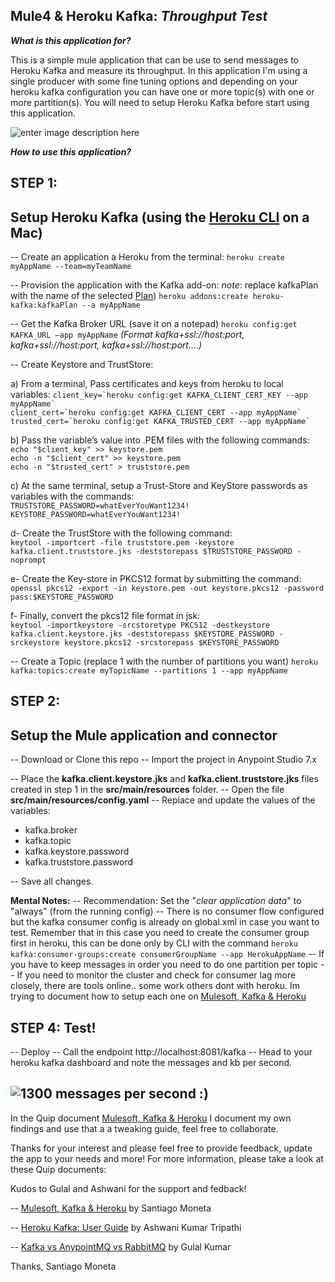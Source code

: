 
**Mule4 & Heroku Kafka**: *Throughput Test*
---
***What is this application for?***

This is a simple mule application that can be use to send messages to Heroku Kafka and measure its throughput.  In this application I'm using a single producer with some fine tuning options and depending on your heroku kafka configuration you can have one or more topic(s) with one or more partition(s). You will need to setup Heroku Kafka before start using this application.

![enter image description here](https://i.imgur.com/miqqqUM.jpg)

***How to use this application?***

**STEP 1:**  
---
Setup Heroku Kafka  (using the [Heroku CLI](https://devcenter.heroku.com/articles/heroku-cli#download-and-install) on a Mac)
-
-- Create an application a Heroku from the terminal:
`heroku create myAppName --team=myTeamName`

-- Provision the application with the Kafka add-on:
*note*:  replace kafkaPlan with the name of the selected [Plan](https://devcenter.heroku.com/articles/kafka-on-heroku#plans-and-configurations))
`heroku addons:create heroku-kafka:kafkaPlan --a myAppName`

-- Get the Kafka Broker URL (save it on a notepad)
`heroku config:get KAFKA_URL —app myAppName` 
*(Format kafka+ssl://host:port, kafka+ssl://host:port, kafka+ssl://host:port....)*

-- Create Keystore and TrustStore:

a) From a terminal, Pass certificates and keys from heroku to local variables:
``client_key=`heroku config:get KAFKA_CLIENT_CERT_KEY --app myAppName` ``  
``client_cert=`heroku config:get KAFKA_CLIENT_CERT --app myAppName` ``  
``trusted_cert=`heroku config:get KAFKA_TRUSTED_CERT --app myAppName` ``  

b) Pass the variable’s value into .PEM files with the following commands:  
`echo "$client_key" >> keystore.pem`  
`echo -n "$client_cert" >> keystore.pem`  
`echo -n "$trusted_cert" > truststore.pem`  

c) At the same terminal, setup a Trust-Store and KeyStore passwords as variables with the commands:  
`TRUSTSTORE_PASSWORD=whatEverYouWant1234!`  
`KEYSTORE_PASSWORD=whatEverYouWant1234!`  

d- Create the TrustStore with the following command:  
`keytool -importcert -file truststore.pem -keystore kafka.client.truststore.jks -deststorepass $TRUSTSTORE_PASSWORD -noprompt`  

e- Create the Key-store in PKCS12 format by submitting the command:  
`openssl pkcs12 -export -in keystore.pem -out keystore.pkcs12 -password pass:$KEYSTORE_PASSWORD
`  

f- Finally, convert the pkcs12 file format in jsk:  
`keytool -importkeystore -srcstoretype PKCS12 -destkeystore kafka.client.keystore.jks -deststorepass $KEYSTORE_PASSWORD -srckeystore keystore.pkcs12 -srcstorepass $KEYSTORE_PASSWORD`

-- Create a Topic (replace 1 with the number of partitions you want)
`heroku kafka:topics:create myTopicName --partitions 1 --app myAppName`

**STEP 2:**
---
Setup the Mule application and connector
  - 
-- Download or Clone this repo
-- Import the project in Anypoint Studio 7.x

-- Place the **kafka.client.keystore.jks** and **kafka.client.truststore.jks** files created in step 1 in the  **src/main/resources** folder.
-- Open the file **src/main/resources/config.yaml**
-- Replace and update the values of the variables:

 - kafka.broker 
 - kafka.topic 
 - kafka.keystore.password
 - kafka.truststore.password

-- Save all changes.


**Mental Notes:**
-- Recommendation: Set the "*clear application data*" to "always" (from the running config)
-- There is no consumer flow configured but the kafka consumer config is already on global.xml in case you want to test. Remember that in this case you need to create the consumer group first in heroku, this can be done only by CLI with the command `heroku kafka:consumer-groups:create consumerGroupName --app HerokuAppName`
-- If you have to keep messages in order you need to do one partition per topic
-- If you need to monitor the cluster and check for consumer lag more closely, there are tools online.. some work others dont with heroku. Im trying to document how to setup each one on  [Mulesoft, Kafka & Heroku](https://salesforce.quip.com/qP1AAKzPbChN)

STEP 4:
Test!
  - 
-- Deploy
-- Call the endpoint http://localhost:8081/kafka
-- Head to your heroku kafka dashboard and note the messages and kb per second.

![1300 messages per second :) ](https://i.imgur.com/Cb0Dyrz.jpg)
---
In the Quip document [Mulesoft, Kafka & Heroku](https://salesforce.quip.com/qP1AAKzPbChN) I document my own findings and use that a a tweaking guide, feel free to collaborate. 

Thanks for your interest and please feel free to provide feedback, update the app to your needs and more!
For more information, please take a look at these Quip documents:

Kudos to Gulal and Ashwani for the support and fedback!

-- [Mulesoft, Kafka & Heroku](https://salesforce.quip.com/qP1AAKzPbChN) by Santiago Moneta

-- [Heroku Kafka: User Guide](https://salesforce.quip.com/WrRRAygxUyt0) by Ashwani Kumar Tripathi

-- [Kafka vs AnypointMQ vs RabbitMQ](https://quip.com/08CZA0FamR6U#ACaACANZsp5) by Gulal Kumar

Thanks, 
Santiago Moneta

